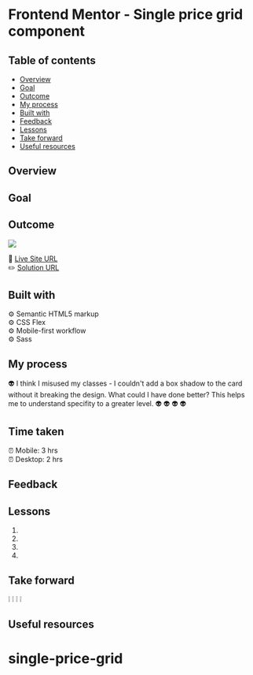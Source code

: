 # Frontend Mentor - Single price grid component

## Table of contents

- [Overview](#overview)
- [Goal](#goal)
- [Outcome](#outcome)
- [My process](#my-process)
- [Built with](#built-with)
- [Feedback](#feedback)
- [Lessons](#lessons)
- [Take forward](#take-forward)
- [Useful resources](#useful-resources)

## Overview

## Goal

## Outcome

![](./)

:jigsaw: [Live Site URL]()  
:pencil2: [Solution URL]()

## Built with

:gear: Semantic HTML5 markup  
:gear: CSS Flex  
:gear: Mobile-first workflow  
:gear: Sass

## My process

:alien: I think I misused my classes - I couldn't add a box shadow to the card without it breaking the design. What could I have done better? This helps me to understand specifity to a greater level.
:alien:
:alien:
:alien:
:alien:

## Time taken

:alarm_clock: Mobile: 3 hrs  
:alarm_clock: Desktop: 2 hrs

## Feedback

## Lessons

1.
2.
3.
4.

## Take forward

:grey_exclamation:
:grey_exclamation:
:grey_exclamation:
:grey_exclamation:

## Useful resources

[]()

# single-price-grid
